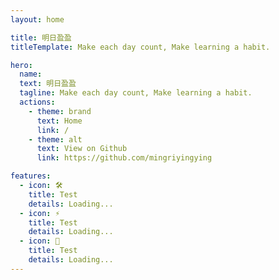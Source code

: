 ```yaml
---
layout: home

title: 明日盈盈
titleTemplate: Make each day count, Make learning a habit.

hero:
  name: 
  text: 明日盈盈
  tagline: Make each day count, Make learning a habit.
  actions:
    - theme: brand
      text: Home
      link: /
    - theme: alt
      text: View on Github
      link: https://github.com/mingriyingying

features:
  - icon: 🛠️
    title: Test
    details: Loading...
  - icon: ⚡️
    title: Test
    details: Loading...
  - icon: 🖖
    title: Test
    details: Loading...
---
```

